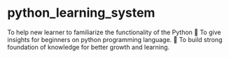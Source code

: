 # python_learning_system
To help new learner to familiarize the functionality of the Python  To give insights for beginners on python programming language.  To build strong foundation of knowledge for better growth and learning.
